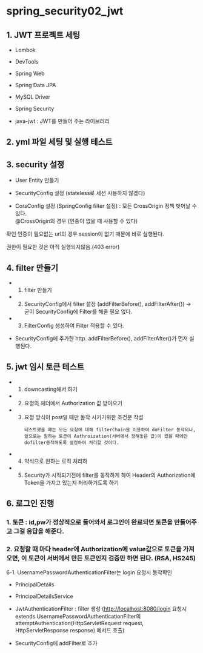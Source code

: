 # spring_security02_jwt

## 1. JWT 프로젝트 세팅
- Lombok

- DevTools

- Spring Web

- Spring Data JPA

- MySQL Driver

- Spring Security

- java-jwt : JWT를 만들어 주는 라이브러리

## 2. yml 파일 세팅 및 실행 테스트

## 3. security 설정
- User Entity 만들기

- SecurityConfig 설정 (stateless로 세션 사용하지 않겠다)

- CorsConfig 설정 (SpringConfig filter 설정) : 모든 CrossOrigin 정책 벗어날 수 있다.  
  @CrossOrigin의 경우 (인증이 없을 때 사용할 수 있다)

확인 인증이 필요없는 url의 경우 session이 없기 때문에 바로 실행된다.

권한이 필요한 것은 아직 실행되지않음.(403 error)

## 4. filter 만들기
- 1. filter 만들기

- 2. SecurityConfig에서 filter 설정 (addFilterBefore(), addFilterAfter()) → 굳이 SecurityConfig에 Filter를 해줄 필요 없다.

- 3. FilterConfig 생성하여 Filter 적용할 수 있다.

- SecurityConfig에 추가한 http. addFilterBefore(), addFilterAfter()가 먼저 실행된다.

## 5. jwt 임시 토큰 테스트
- 1. downcasting해서 하기
- 2. 요청의 헤더에서 Authorization 값 받아오기
- 3. 요청 방식이 post일 때만 동작 시키기위한 조건문 작성 
     ```
     테스트했을 때는 모든 요청에 대해 filterChain을 이용하여 doFilter 동작되나, 
     앞으로는 원하는 토큰이 Authroization(서버에서 정해놓은 값)이 왔을 때에만 dofilter동작하도록 설정하여 처리할 것이다.
     ```
- 4. 약식으로 원하는 로직 처리하
- 5. Security가 시작되기전에 filter를 동작하게 하여 Header의 Authorization에 Token을 가지고 있는지 처리하기도록 하기
    
## 6. 로그인 진행
### 1.  토큰 : id,pw가 정상적으로 들어와서 로그인이 완료되면 토큰을 만들어주고 그걸 응답을 해준다.
### 2. 요청할 때 마다 header에 Authorization에 value값으로 토큰을 가져오면, 이 토큰이 서버에서 만든 토큰인지 검증만 하면 된다. (RSA, HS245)
6-1. UsernamePasswordAuthenticationFilter는 login 요청시 동작확인

- PrincipalDetails

- PrincipalDetailsService

- JwtAuthenticationFilter : filter 생성
  ([http://localhost:8080/login](http://localhost:8080/login) 요청시 extends UsernamePasswordAuthenticationFilter의 attemptAuthentication(HttpServletRequest request, HttpServletResponse response) 메서드 호출)

- SecurityConfig에 addFilter로 추가

